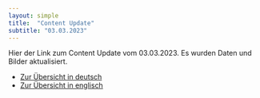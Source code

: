 ```yaml
---
layout: simple
title:  "Content Update"
subtitle: "03.03.2023"
---
```


Hier der Link zum Content Update vom 03.03.2023. Es wurden Daten und Bilder aktualisiert.

- [Zur Übersicht in deutsch](https://lucascranach.org/de/intern/search/)
- [Zur Übersicht in englisch](https://lucascranach.org/en/intern/search/)
